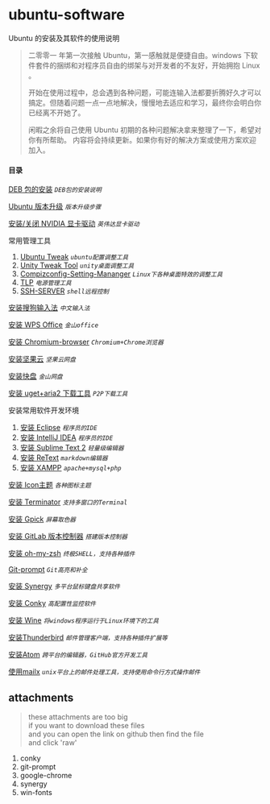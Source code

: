 # ubuntu-software
Ubuntu 的安装及其软件的使用说明
> 二零零一 年第一次接触 Ubuntu，第一感触就是便捷自由。windows 下软件套件的捆绑和对程序员自由的绑架与对开发者的不友好，开始拥抱 Linux 。   
>
> 开始在使用过程中，总会遇到各种问题，可能连输入法都要折腾好久才可以搞定。但随着问题一点一点地解决，慢慢地去适应和学习，最终你会明白你已经离不开她了。   
>
> 闲暇之余将自己使用 Ubuntu 初期的各种问题解决拿来整理了一下，希望对你有所帮助。
> 内容将会持续更新。如果你有好的解决方案或使用方案欢迎加入。


#### 目录
[DEB 包的安装](./documents/deb.md) *`DEB包的安装说明`*

[Ubuntu 版本升级](./documents/upgrade.md) *`版本升级步骤`*

[安装/关闭 NVIDIA 显卡驱动](./documents/nvidia.md) *`英伟达显卡驱动`*

常用管理工具

1. [Ubuntu Tweak](./documents/ubuntu-tweak.md) *`ubuntu配置调整工具`*
2. [Unity Tweak Tool](./documents/unity-tweak-tool.md) *`unity桌面调整工具`*
3. [Compizconfig-Setting-Mananger](./documents/compizconfig-setting-mananger.md) *`Linux下各种桌面特效的调整工具`*
4. [TLP](./documents/tlp.md) *`电源管理工具`*
5. [SSH-SERVER](./documents/ssh-server.md) *`shell远程控制`*

[安装搜狗输入法](./documents/input-method.md) *`中文输入法`*

[安装 WPS Office](./documents/wps-office.md) *`金山office`*

[安装 Chromium-browser](./documents/chromium-browser.md) *`Chromium+Chrome浏览器`*

[安装坚果云](./documents/nutstore.md) *`坚果云网盘`*

[安装快盘](./documents/kuaipan.md) *`金山网盘`*

[安装 uget+aria2 下载工具](./documents/uget+aria2.md) *`P2P下载工具`*

安装常用软件开发环境

1. [安装 Eclipse](./documents/eclipse.md) *`程序员的IDE`*
2. [安装 IntelliJ IDEA](./documents/intellij-idea.md) *`程序员的IDE`*
3. [安装 Sublime Text 2](./documents/sublime-text-2.md) *`轻量级编辑器`*
4. [安装 ReText](./documents/retext.md) *`markdown编辑器`*
5. [安装 XAMPP](./documents/xampp.md) *`apache+mysql+php`*


[安装 Icon主题](./documents/icon-theme.md) *`各种图标主题`*

[安装 Terminator](./documents/terminator.md) *`支持多窗口的Terminal`*

[安装 Gpick](./documents/gpick.md) *`屏幕取色器`*

[安装 GitLab 版本控制器](./documents/gitlab.md) *`搭建版本控制器`*

[安装 oh-my-zsh](./documents/oh-my-zsh.md) *`终极SHELL，支持各种插件`*

[Git-prompt](./documents/git-prompt.md) *`Git高亮和补全`*

[安装 Synergy](./documents/synergy.md) *`多平台鼠标键盘共享软件`*

[安装 Conky](./documents/conky.md) *`高配置性监控软件`*

[安装 Wine](./documents/wine.md) *`将windows程序运行于Linux环境下的工具`*

[安装Thunderbird](./documents/thunderbird.md) *`邮件管理客户端，支持各种插件扩展等`*

[安装Atom](./documents/atom.md) *`跨平台的编辑器，GitHub官方开发工具`*

[使用mailx](./documents/mailx.md) *`unix平台上的邮件处理工具，支持使用命令行方式操作邮件`*


## attachments

>
> these attachments are too big     
> if you want to download these files     
>    and you can open the link on github then find the file     
>       and click 'raw'     

1. conky
2. git-prompt
3. google-chrome
4. synergy
5. win-fonts
